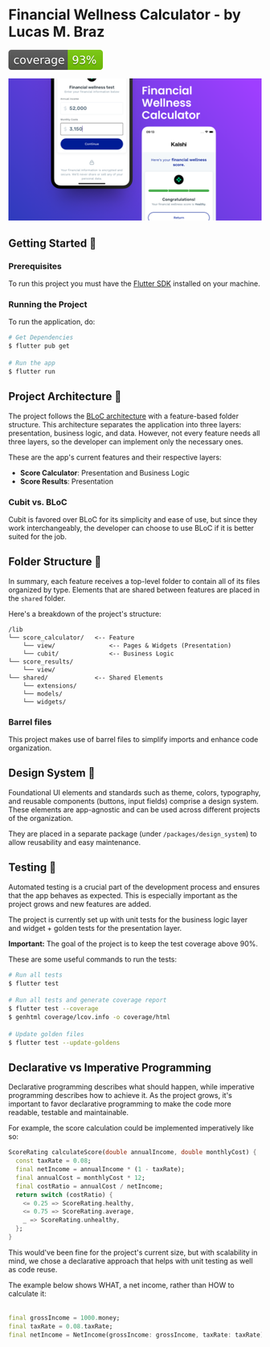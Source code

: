 # Financial Wellness Calculator - by Lucas M. Braz

![coverage](coverage_badge.svg)

![cover](cover.png)

## Getting Started 🚀

### Prerequisites

To run this project you must have the [Flutter SDK](https://docs.flutter.dev/get-started/install) installed on
your machine.

### Running the Project

To run the application, do:

```sh
# Get Dependencies
$ flutter pub get

# Run the app
$ flutter run
```

## Project Architecture 🏡

The project follows the [BLoC architecture](https://bloclibrary.dev/architecture/) with a feature-based folder
structure. This architecture separates the application into three layers: presentation, business logic, and
data. However, not every feature needs all three layers, so the developer can implement only the necessary
ones.

These are the app's current features and their respective layers:

- **Score Calculator**: Presentation and Business Logic
- **Score Results**: Presentation

### Cubit vs. BLoC

Cubit is favored over BLoC for its simplicity and ease of use, but since they work interchangeably, the developer can
choose to use BLoC if it is better suited for the job.

## Folder Structure 📂

In summary, each feature receives a top-level folder to contain all of its files organized by type. Elements that are
shared between features are placed in the `shared` folder.

Here's a breakdown of the project's structure:

```
/lib
└── score_calculator/   <-- Feature
    └── view/               <-- Pages & Widgets (Presentation)
    └── cubit/              <-- Business Logic
└── score_results/
    └── view/
└── shared/             <-- Shared Elements
    └── extensions/
    └── models/
    └── widgets/
```

### Barrel files

This project makes use of barrel files to simplify imports and enhance code organization.

## Design System 🎨

Foundational UI elements and standards such as theme, colors, typography, and reusable components (buttons, input
fields) comprise a design system. These elements are app-agnostic and can be used across different projects of the
organization.

They are placed in a separate package (under `/packages/design_system`) to allow reusability and easy maintenance.

## Testing 🧪

Automated testing is a crucial part of the development process and ensures that the app behaves as expected. This is
especially important as the project grows and new features are added.

The project is currently set up with unit tests for the business logic layer and widget + golden tests for the
presentation layer.

**Important:** The goal of the project is to keep the test coverage above 90%.

These are some useful commands to run the tests:

```sh
# Run all tests
$ flutter test

# Run all tests and generate coverage report
$ flutter test --coverage
$ genhtml coverage/lcov.info -o coverage/html

# Update golden files
$ flutter test --update-goldens
```

## Declarative vs Imperative Programming

Declarative programming describes what should happen, while imperative programming describes how to achieve it. As the
project grows, it's important to favor declarative programming to make the code more readable, testable and
maintainable.

For example, the score calculation could be implemented imperatively like so:

```dart
ScoreRating calculateScore(double annualIncome, double monthlyCost) {
  const taxRate = 0.08;
  final netIncome = annualIncome * (1 - taxRate);
  final annualCost = monthlyCost * 12;
  final costRatio = annualCost / netIncome;
  return switch (costRatio) {
    <= 0.25 => ScoreRating.healthy,
    <= 0.75 => ScoreRating.average,
    _ => ScoreRating.unhealthy,
  };
}
```

This would've been fine for the project's current size, but with scalability in mind, we chose a declarative approach
that helps with unit testing as well as code reuse.

The example below shows WHAT, a net income, rather than HOW to calculate it:

```dart

final grossIncome = 1000.money;
final taxRate = 0.08.taxRate;
final netIncome = NetIncome(grossIncome: grossIncome, taxRate: taxRate);
```
